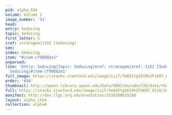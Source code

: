 ```yaml
---
pid: alpha_654
volume: Volume 2
image_number: '51'
head: 
entry: Seducing
topic: Seducing
first_letter: S
xref: stratagem|1152 [Seducing]
see: 
index: Seducing
item: "#item-cf90882e1"
unparsed: 
line: 'Entry: Seducing|Topic: Seducing|Xref: stratagem|Xref: 1152 [Seducing]|Index:
  Seducing|#item-cf90882e1'
full_image: https://stacks.stanford.edu/image/iiif/fm855tg5659%2F1607_0518/full/full/0/default.jpg
order: '654'
thumbnail: http://openn.library.upenn.edu/Data/0002/mscodex726/data/thumb/1607_0518_thumb.jpg
full: https://stacks.stanford.edu/image/iiif/fm855tg5659%2F1607_0518/261,732,3104,356/full/0/default.jpg
manifest: http://dev.llgc.org.uk/annotation/1530200655208
layout: alpha_item
collection: alpha4
---
```

